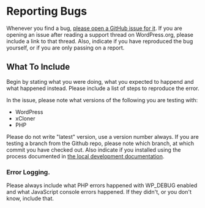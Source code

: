 # Reporting Bugs

Whenever you find a bug, [please open a GitHub issue for it](https://github.com/watchfulli/XCloner-Wordpress/issues/new). If you are opening an issue after reading a support thread on WordPress.org, please include a link to that thread. Also, indicate if you have reproduced the bug yourself, or if you are only passing on a report.

## What To Include

Begin by stating what you were doing, what you expected to happend and what happened instead. Please include a list of steps to reproduce the error.

In the issue, please note what versions of the following you are testing with:
- WordPress
- xCloner
- PHP

Please do not write "latest" version, use a version number always. If you are testing a branch from the Github repo, please note which branch, at which commit you have checked out. Also indicate if you installed using the process documented in [the local development documentation](./local-dev.md).


### Error Logging.

Please  always include what PHP errors happened with WP_DEBUG enabled and what JavaScript console errors happened. If they didn't, or you don't know, include that.
